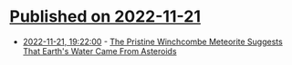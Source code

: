 # [Published on 2022-11-21](index.md)

* [2022-11-21, 19:22:00](https://soylentnews.org/article.pl?sid=22/11/20/0914259&from=rss) - [The Pristine Winchcombe Meteorite Suggests That Earth's Water Came From Asteroids](https://soylentnews.org/article.pl?sid=22/11/20/0914259&from=rss)
